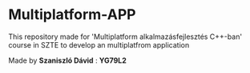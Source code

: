 # Multiplatform-APP
This repository made for 'Multiplatform alkalmazásfejlesztés C++-ban' course in SZTE to develop an multiplatfrom application

Made by __Szaniszló Dávid__ : __YG79L2__
